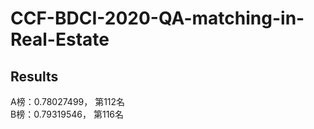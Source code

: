 # CCF-BDCI-2020-QA-matching-in-Real-Estate


## Results
A榜：0.78027499， 第112名  
B榜：0.79319546， 第116名
